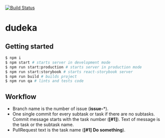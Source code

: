 [![Build Status](https://travis-ci.org/dudeka-team/potracheno.svg)](https://travis-ci.org/dudeka-team/potracheno)
# dudeka

## Getting started

```bash
$ npm i
$ npm start # starts server in development mode
$ npm run start:production # starts server in production mode
$ npm run start:storybook # starts react-storybook server
$ npm run build # builds project
$ npm run qa # lints and tests code
```

## Workflow
- Branch name is the number of issue (**issue-***).
- One single commit for every subtask or task if there are no subtasks. Сommit message starts with the task number (**[#1]**). Text of message is the task or the subtask name.
- PullRequest text is the task name (**[#1] Do something**).
